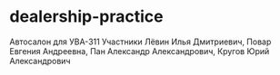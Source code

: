 # dealership-practice
Автосалон для УВА-311
Участники Лёвин Илья Дмитриевич, Повар Евгения Андреевна, Пан Александр Александрович, Кругов Юрий Александрович
